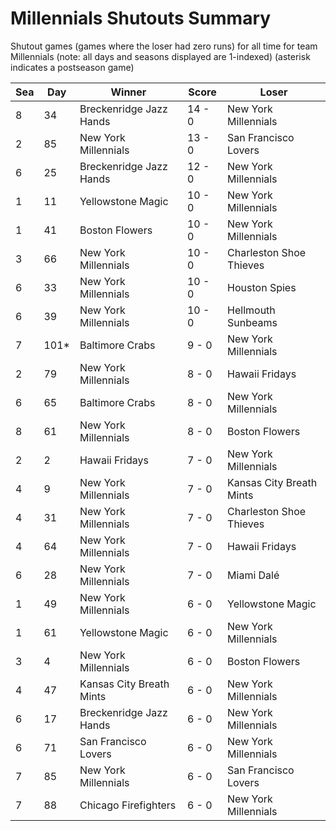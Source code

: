 # Millennials Shutouts Summary



Shutout games (games where the loser had zero runs) for all time for team Millennials (note: all days and seasons displayed are 1-indexed) (asterisk indicates a postseason game)


| Sea | Day | Winner | Score | Loser | 
| ------ |------ |------ |------ |------ |
| 8 | 34 | Breckenridge Jazz Hands | 14 - 0 | New York Millennials | 
| 2 | 85 | New York Millennials | 13 - 0 | San Francisco Lovers | 
| 6 | 25 | Breckenridge Jazz Hands | 12 - 0 | New York Millennials | 
| 1 | 11 | Yellowstone Magic | 10 - 0 | New York Millennials | 
| 1 | 41 | Boston Flowers | 10 - 0 | New York Millennials | 
| 3 | 66 | New York Millennials | 10 - 0 | Charleston Shoe Thieves | 
| 6 | 33 | New York Millennials | 10 - 0 | Houston Spies | 
| 6 | 39 | New York Millennials | 10 - 0 | Hellmouth Sunbeams | 
| 7 | 101* | Baltimore Crabs | 9 - 0 | New York Millennials | 
| 2 | 79 | New York Millennials | 8 - 0 | Hawaii Fridays | 
| 6 | 65 | Baltimore Crabs | 8 - 0 | New York Millennials | 
| 8 | 61 | New York Millennials | 8 - 0 | Boston Flowers | 
| 2 | 2 | Hawaii Fridays | 7 - 0 | New York Millennials | 
| 4 | 9 | New York Millennials | 7 - 0 | Kansas City Breath Mints | 
| 4 | 31 | New York Millennials | 7 - 0 | Charleston Shoe Thieves | 
| 4 | 64 | New York Millennials | 7 - 0 | Hawaii Fridays | 
| 6 | 28 | New York Millennials | 7 - 0 | Miami Dalé | 
| 1 | 49 | New York Millennials | 6 - 0 | Yellowstone Magic | 
| 1 | 61 | Yellowstone Magic | 6 - 0 | New York Millennials | 
| 3 | 4 | New York Millennials | 6 - 0 | Boston Flowers | 
| 4 | 47 | Kansas City Breath Mints | 6 - 0 | New York Millennials | 
| 6 | 17 | Breckenridge Jazz Hands | 6 - 0 | New York Millennials | 
| 6 | 71 | San Francisco Lovers | 6 - 0 | New York Millennials | 
| 7 | 85 | New York Millennials | 6 - 0 | San Francisco Lovers | 
| 7 | 88 | Chicago Firefighters | 6 - 0 | New York Millennials | 


